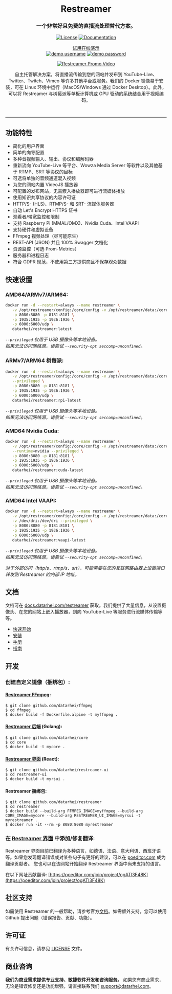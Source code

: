 <h1 align="center">Restreamer</h1>
<h3 align="center">一个非常好且免费的直播流处理替代方案。</h3>
<p align="center">
<a href="https://github.com/datarhei/restreamer/blob/2.x/LICENSE" target="_blank"><img src="https://edas-hz.oss-cn-hangzhou.aliyuncs.com/edas-apps/charts-store/restreamer/image/restreamer.svg" alt="License" /></a>
<a href="https://docs.datarhei.com/restreamer/getting-started/quick-start" target="_blank"><img src="https://edas-hz.oss-cn-hangzhou.aliyuncs.com/edas-apps/charts-store/restreamer/image/documentation-get_20started-green.svg" alt="Documentation" /></a>
</p>
<p align="center"><a href="https://demo.datarhei.com/ui" target="_blank">试用在线演示</a><br />
<a href="https://demo.datarhei.com/ui" target="_blank"><img src="https://edas-hz.oss-cn-hangzhou.aliyuncs.com/edas-apps/charts-store/restreamer/image/username-admin-blue.svg" alt="demo username" /></a>
<a href="https://demo.datarhei.com/ui" target="_blank"><img src="https://edas-hz.oss-cn-hangzhou.aliyuncs.com/edas-apps/charts-store/restreamer/image/password-demo-blue.svg" alt="demo password" /></a>

<p align="center">
  <a href="https://datarhei.com">
    <img src="https://edas-hz.oss-cn-hangzhou.aliyuncs.com/edas-apps/charts-store/restreamer/image/readme-promo.gif" alt="Restreamer Promo Video" />
  </a>
</p>

<p align="center">自主托管解决方案，将直播流传输到您的网站并发布到 YouTube-Live、Twitter、Twitch、Vimeo 等许多其他平台或服务。我们的 Docker 镜像易于安装，可在 Linux 环境中运行（MacOS/Windows 通过 Docker Desktop）。此外，可以将 Restreamer 与树莓派等单板计算机或 GPU 驱动的系统结合用于视频编码。</p>
<br />
<hr />

## 功能特性

- 简化的用户界面
- 简单的向导配置
- 多种音视频输入、输出、协议和编解码器
- 重新流向 YouTube-Live 等平台、Wowza Media Server 等软件以及其他基于 RTMP、SRT 等协议的目标
- 可选将单独的音频通道混入视频
- 为您的网站内置 VideoJS 播放器
- 可配置的发布网站，无需嵌入播放器即可进行流媒体播放
- 使用知识共享协议的内容许可证
- HTTP/S- (HLS)、RTMP/S- 和 SRT- 流媒体服务器
- 自动 Let's Encrypt HTTPS 证书
- 观看者/带宽监控和限制
- 支持 Raspberry Pi (MMAL/OMX)、Nvidia Cuda、Intel VAAPI
- 支持硬件和虚拟设备
- FFmpeg 视频处理（尽可能原生）
- REST-API (JSON) 并且 100% Swagger 文档化
- 资源监控（可选 Prom-Metrics）
- 服务器和进程日志
- 符合 GDPR 规范，不使用第三方提供商且不保存观众数据

## 快速设置

### AMD64/ARMv7/ARM64:
```sh
docker run -d --restart=always --name restreamer \
   -v /opt/restreamer/config:/core/config -v /opt/restreamer/data:/core/data \
   -p 8080:8080 -p 8181:8181 \
   -p 1935:1935 -p 1936:1936 \
   -p 6000:6000/udp \
   datarhei/restreamer:latest
```

*`--privileged` 仅用于 USB 摄像头等本地设备。*    
*如果无法访问网络源，请尝试 `--security-opt seccomp=unconfined`。*

### ARMv7/ARM64 树莓派:
```sh
docker run -d --restart=always --name restreamer \
   -v /opt/restreamer/config:/core/config -v /opt/restreamer/data:/core/data \
   --privileged \
   -p 8080:8080 -p 8181:8181 \
   -p 1935:1935 -p 1936:1936 \
   -p 6000:6000/udp \
   datarhei/restreamer:rpi-latest
```

*`--privileged` 仅用于 USB 摄像头等本地设备。*    
*如果无法访问网络源，请尝试 `--security-opt seccomp=unconfined`。*

### AMD64 Nvidia Cuda:
```sh
docker run -d --restart=always --name restreamer \
   -v /opt/restreamer/config:/core/config -v /opt/restreamer/data:/core/data \
   --runtime=nvidia --privileged \
   -p 8080:8080 -p 8181:8181 \
   -p 1935:1935 -p 1936:1936 \
   -p 6000:6000/udp \
   datarhei/restreamer:cuda-latest
```

*`--privileged` 仅用于 USB 摄像头等本地设备。*    
*如果无法访问网络源，请尝试 `--security-opt seccomp=unconfined`。*

### AMD64 Intel VAAPI:
```sh
docker run -d --restart=always --name restreamer \
   -v /opt/restreamer/config:/core/config -v /opt/restreamer/data:/core/data \
   -v /dev/dri:/dev/dri --privileged \
   -p 8080:8080 -p 8181:8181 \
   -p 1935:1935 -p 1936:1936 \
   -p 6000:6000/udp \
   datarhei/restreamer:vaapi-latest
```

*`--privileged` 仅用于 USB 摄像头等本地设备。*    
*如果无法访问网络源，请尝试 `--security-opt seccomp=unconfined`。*

*对于外部访问（http/s、rtmp/s、srt），可能需要在您的互联网路由器上设置端口转发到 Restreamer 的内部 IP 地址。*

## 文档

文档可在 [docs.datarhei.com/restreamer](https://docs.datarhei.com/restreamer) 获取。我们提供了大量信息，从设置摄像头、在您的网站上嵌入播放器，到向 YouTube-Live 等服务进行流媒体传输等等。

- [快速开始](https://docs.datarhei.com/restreamer/getting-started/quick-start)
- [安装](https://docs.datarhei.com/restreamer/installing/minimum-requirements)
- [手册](https://docs.datarhei.com/restreamer/knowledge-base/manual)
- [指南](https://docs.datarhei.com/restreamer/knowledge-base/user-guides)

## 开发

### 创建自定义镜像（捆绑包）:

#### [Restreamer FFmpeg](https://github.com/datarhei/ffmpeg):
```
$ git clone github.com/datarhei/ffmpeg
$ cd ffmpeg
$ docker build -f Dockerfile.alpine -t myffmpeg .
```

#### [Restreamer 后端](https://github.com/datarhei/core) (Golang):

```
$ git clone github.com/datarhei/core
$ cd core
$ docker build -t mycore .
```

#### [Restreamer 界面](https://github.com/datarhei/restreamer-ui) (React):
```
$ git clone github.com/datarhei/restreamer-ui
$ cd restreamer-ui
$ docker build -t myrsui .
```

#### Restreamer 捆绑包:
```
$ git clone github.com/datarhei/restreamer
$ cd restreamer
$ docker build --build-arg FFMPEG_IMAGE=myffmpeg --build-arg CORE_IMAGE=mycore --build-arg RESTREAMER_UI_IMAGE=myrsui -t myrestreamer .
$ docker run -it --rm -p 8080:8080 myrestreamer
```

### 在 [Restreamer 界面](https://github.com/datarhei/restreamer-ui) 中添加/修复翻译:

Restreamer 界面目前已翻译为多种语言，如德语、法语、意大利语、西班牙语等。如果您发现翻译错误或对某些句子有更好的建议，可以在 [poeditor.com](https://poeditor.com/join/project/ogATl3F48K) 成为翻译贡献者。
您也可以在该网站开始翻译 Restreamer 界面中尚未支持的语言。

在以下网址贡献翻译: [https://poeditor.com/join/project/ogATl3F48K](https://poeditor.com/join/project/ogATl3F48K)

## 社区支持

如需使用 Restreamer 的一般帮助，请参考官方[文档](https://docs.datarhei.com/restreamer)。如需额外支持，您可以使用 Github 提出问题（错误报告、贡献、功能）。

## 许可证
有关许可信息，请参见 [LICENSE](./LICENSE) 文件。

## 商业咨询
**我们为商业需求提供专业支持、敏捷软件开发和咨询服务。** 如果您有商业需求，无论是错误修复还是功能增强，请直接联系我们 support@datarhei.com。
